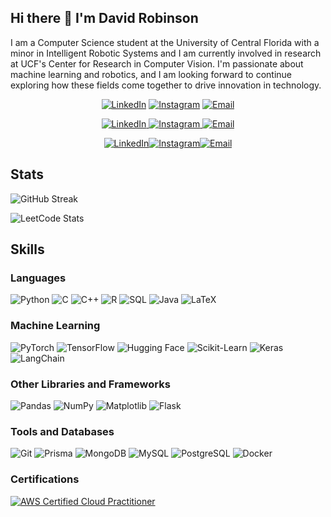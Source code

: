 ## Hi there 👋 I'm David Robinson

I am a Computer Science student at the University of Central Florida with a minor in Intelligent Robotic Systems and I am currently involved in research at UCF's Center for Research in Computer Vision. I'm passionate about machine learning and robotics, and I am looking forward to continue exploring how these fields come together to drive innovation in technology.

<p align="center">
  <a href="https://www.linkedin.com/in/davidrobinson05" style="display: inline-block; margin: 0;">
    <img src="https://img.shields.io/badge/LinkedIn-0A66C2?style=for-the-badge&logo=linkedin&logoColor=white" alt="LinkedIn">
  </a>
  <a href="https://www.instagram.com/drobinson4105" style="display: inline-block; margin: 0;">
    <img src="https://img.shields.io/badge/Instagram-E4405F?style=for-the-badge&logo=instagram&logoColor=white" alt="Instagram">
  </a>
  <a href="mailto:drobinson4105@gmail.com" style="display: inline-block; margin: 0;">
    <img src="https://img.shields.io/badge/Email-D14836?style=for-the-badge&logo=gmail&logoColor=white" alt="Email">
  </a>
</p>

<p align="center">
  <a href="https://www.linkedin.com/in/davidrobinson05">
    <img src="https://img.shields.io/badge/LinkedIn-0A66C2?style=for-the-badge&logo=linkedin&logoColor=white" alt="LinkedIn" style="margin: 0;">
  </a><a href="https://www.instagram.com/drobinson4105">
    <img src="https://img.shields.io/badge/Instagram-E4405F?style=for-the-badge&logo=instagram&logoColor=white" alt="Instagram" style="margin: 0;">
  </a><a href="mailto:drobinson4105@gmail.com">
    <img src="https://img.shields.io/badge/Email-D14836?style=for-the-badge&logo=gmail&logoColor=white" alt="Email" style="margin: 0;">
  </a>
</p>

<p align="center">
  <a href="https://www.linkedin.com/in/your-linkedin-username" style="margin-right: -4px;">
    <img src="https://img.shields.io/badge/LinkedIn-0A66C2?style=for-the-badge&logo=linkedin&logoColor=white" alt="LinkedIn">
  </a><a href="https://www.instagram.com/your-instagram-username" style="margin-right: -4px;">
    <img src="https://img.shields.io/badge/Instagram-E4405F?style=for-the-badge&logo=instagram&logoColor=white" alt="Instagram">
  </a><a href="mailto:your-email@example.com">
    <img src="https://img.shields.io/badge/Email-D14836?style=for-the-badge&logo=gmail&logoColor=white" alt="Email">
  </a>
</p>


## Stats

![GitHub Streak](https://github-readme-streak-stats.herokuapp.com?user=DRobinson4105&theme=cobalt&date_format=M%20j%5B%2C%20Y%5D)

![LeetCode Stats](https://leetcard.jacoblin.cool/DRobinson4105?theme=dark&font=Vollkorn%20SC&ext=activity)

## Skills

### Languages

![Python](https://img.shields.io/badge/-Python-000?&logo=Python)
![C](https://img.shields.io/badge/C-000000?logo=c&logoColor=A8B9CC)
![C++](https://img.shields.io/badge/C++-000000?logo=cplusplus&logoColor=00599C)
![R](https://img.shields.io/badge/R-000000?logo=r&logoColor=276DC3)
![SQL](https://img.shields.io/badge/-SQL-000?&logo=MySQL)
![Java](https://img.shields.io/badge/Java-000000?logo=java&logoColor=007396)
![LaTeX](https://img.shields.io/badge/LaTeX-000000?logo=latex&logoColor=008080)

### Machine Learning

![PyTorch](https://img.shields.io/badge/PyTorch-000000?logo=pytorch&logoColor=EE4C2C)
![TensorFlow](https://img.shields.io/badge/TensorFlow-000000?logo=tensorflow&logoColor=FF6F00)
![Hugging Face](https://img.shields.io/badge/Hugging%20Face-000000?logo=huggingface&logoColor=FFD700)
![Scikit-Learn](https://img.shields.io/badge/Scikit--Learn-000000?logo=scikit-learn&logoColor=F7931E)
![Keras](https://img.shields.io/badge/Keras-000000?logo=keras&logoColor=D00000)
![LangChain](https://img.shields.io/badge/LangChain-000000?logo=langchain&logoColor=0052CC)

### Other Libraries and Frameworks

![Pandas](https://img.shields.io/badge/Pandas-000000?logo=pandas&logoColor=150458)
![NumPy](https://img.shields.io/badge/NumPy-000000?logo=numpy&logoColor=013243)
![Matplotlib](https://img.shields.io/badge/Matplotlib-000000?logo=matplotlib&logoColor=11557C)
![Flask](https://img.shields.io/badge/Flask-000000?logo=flask&logoColor=FFFFFF)

### Tools and Databases

![Git](https://img.shields.io/badge/Git-000000?logo=git&logoColor=F05032)
![Prisma](https://img.shields.io/badge/Prisma-000000?logo=prisma&logoColor=2D3748)
![MongoDB](https://img.shields.io/badge/MongoDB-000000?logo=mongodb&logoColor=47A248)
![MySQL](https://img.shields.io/badge/MySQL-000000?logo=mysql&logoColor=4479A1)
![PostgreSQL](https://img.shields.io/badge/PostgreSQL-000000?logo=postgresql&logoColor=4169E1)
![Docker](https://img.shields.io/badge/Docker-000000?logo=docker&logoColor=2496ED)

### Certifications

[![AWS Certified Cloud Practitioner](https://img.shields.io/badge/AWS%20Certified-Cloud%20Practitioner-FF9900?style=for-the-badge&logo=amazon-aws&logoColor=white)](https://cp.certmetrics.com/amazon/en/public/verify/credential/45d4af9a1415457a95a1ed776e7a4333)

<!--
**DRobinson4105/DRobinson4105** is a ✨ _special_ ✨ repository because its `README.md` (this file) appears on your GitHub profile.

Here are some ideas to get you started:

- 🔭 I’m currently working on ...
- 🌱 I’m currently learning ...
- 👯 I’m looking to collaborate on ...
- 🤔 I’m looking for help with ...
- 💬 Ask me about ...
- 📫 How to reach me: ...
- 😄 Pronouns: ...
- ⚡ Fun fact: ...
-->

